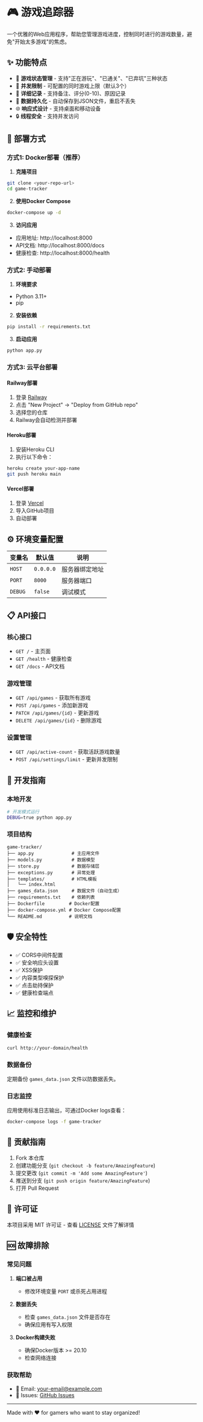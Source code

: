 # 🎮 游戏追踪器

一个优雅的Web应用程序，帮助您管理游戏进度，控制同时进行的游戏数量，避免"开始太多游戏"的焦虑。

## ✨ 功能特点

- 🎯 **游戏状态管理** - 支持"正在游玩"、"已通关"、"已弃坑"三种状态
- 🔢 **并发限制** - 可配置的同时游戏上限（默认3个）
- 📝 **详细记录** - 支持备注、评分(0-10)、原因记录
- 💾 **数据持久化** - 自动保存到JSON文件，重启不丢失
- 🌐 **响应式设计** - 支持桌面和移动设备
- 🔒 **线程安全** - 支持并发访问

## 🚀 部署方式

### 方式1: Docker部署（推荐）

1. **克隆项目**
```bash
git clone <your-repo-url>
cd game-tracker
```

2. **使用Docker Compose**
```bash
docker-compose up -d
```

3. **访问应用**
- 应用地址: http://localhost:8000
- API文档: http://localhost:8000/docs
- 健康检查: http://localhost:8000/health

### 方式2: 手动部署

1. **环境要求**
- Python 3.11+
- pip

2. **安装依赖**
```bash
pip install -r requirements.txt
```

3. **启动应用**
```bash
python app.py
```

### 方式3: 云平台部署

#### Railway部署
1. 登录 [Railway](https://railway.app)
2. 点击 "New Project" → "Deploy from GitHub repo"
3. 选择您的仓库
4. Railway会自动检测并部署

#### Heroku部署
1. 安装Heroku CLI
2. 执行以下命令：
```bash
heroku create your-app-name
git push heroku main
```

#### Vercel部署
1. 登录 [Vercel](https://vercel.com)
2. 导入GitHub项目
3. 自动部署

## ⚙️ 环境变量配置

| 变量名 | 默认值 | 说明 |
|--------|--------|------|
| `HOST` | `0.0.0.0` | 服务器绑定地址 |
| `PORT` | `8000` | 服务器端口 |
| `DEBUG` | `false` | 调试模式 |

## 📋 API接口

### 核心接口
- `GET /` - 主页面
- `GET /health` - 健康检查
- `GET /docs` - API文档

### 游戏管理
- `GET /api/games` - 获取所有游戏
- `POST /api/games` - 添加新游戏
- `PATCH /api/games/{id}` - 更新游戏
- `DELETE /api/games/{id}` - 删除游戏

### 设置管理  
- `GET /api/active-count` - 获取活跃游戏数量
- `POST /api/settings/limit` - 更新并发限制

## 🔧 开发指南

### 本地开发
```bash
# 开发模式运行
DEBUG=true python app.py
```

### 项目结构
```
game-tracker/
├── app.py              # 主应用文件
├── models.py           # 数据模型
├── store.py            # 数据存储层
├── exceptions.py       # 异常处理
├── templates/          # HTML模板
│   └── index.html
├── games_data.json     # 数据文件（自动生成）
├── requirements.txt    # 依赖列表
├── Dockerfile         # Docker配置
├── docker-compose.yml # Docker Compose配置
└── README.md          # 说明文档
```

## 🛡️ 安全特性

- ✅ CORS中间件配置
- ✅ 安全响应头设置
- ✅ XSS保护
- ✅ 内容类型嗅探保护
- ✅ 点击劫持保护
- ✅ 健康检查端点

## 📈 监控和维护

### 健康检查
```bash
curl http://your-domain/health
```

### 数据备份
定期备份 `games_data.json` 文件以防数据丢失。

### 日志监控
应用使用标准日志输出，可通过Docker logs查看：
```bash
docker-compose logs -f game-tracker
```

## 🤝 贡献指南

1. Fork 本仓库
2. 创建功能分支 (`git checkout -b feature/AmazingFeature`)
3. 提交更改 (`git commit -m 'Add some AmazingFeature'`)
4. 推送到分支 (`git push origin feature/AmazingFeature`)
5. 打开 Pull Request

## 📄 许可证

本项目采用 MIT 许可证 - 查看 [LICENSE](LICENSE) 文件了解详情

## 🆘 故障排除

### 常见问题

1. **端口被占用**
   - 修改环境变量 `PORT` 或杀死占用进程

2. **数据丢失**
   - 检查 `games_data.json` 文件是否存在
   - 确保应用有写入权限

3. **Docker构建失败**  
   - 确保Docker版本 >= 20.10
   - 检查网络连接

### 获取帮助
- 📧 Email: your-email@example.com
- 🐛 Issues: [GitHub Issues](your-repo-url/issues)

---

Made with ❤️ for gamers who want to stay organized!